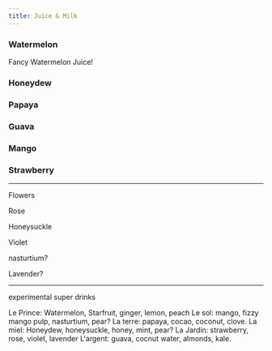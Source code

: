 ```yaml
---
title: Juice & Milk
---
```


### Watermelon
Fancy Watermelon Juice!

### Honeydew

### Papaya

### Guava

### Mango

### Strawberry


-----

Flowers

Rose

Honeysuckle

Violet 

nasturtium?

Lavender?

------

experimental super drinks

Le Prince: Watermelon, Starfruit, ginger, lemon, peach
Le sol: mango, fizzy mango pulp, nasturtium, pear?
La terre: papaya, cocao, coconut, clove.
La miel: Honeydew, honeysuckle, honey, mint, pear?
La Jardin: strawberry, rose, violet, lavender
L'argent: guava, cocnut water, almonds, kale.